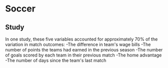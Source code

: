 # Soccer

## Study

In one study, these five variables accounted for approximately 70% of the variation in match outcomes:
-The difference in team's wage bills
-The number of points the teams had earned in the previous season
-The number of goals scored by each team in their previous match
-The home advantage
-The number of days since the team's last match

